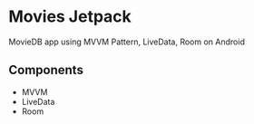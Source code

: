 # Movies Jetpack
MovieDB app using MVVM Pattern, LiveData, Room on Android

## Components
- MVVM
- LiveData
- Room
